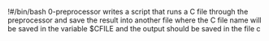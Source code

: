 !#/bin/bash
0-preprocessor writes a script that runs a C file through the preprocessor and save the result into another file where the C file name will be saved in the variable $CFILE and the output should be saved in the file c
